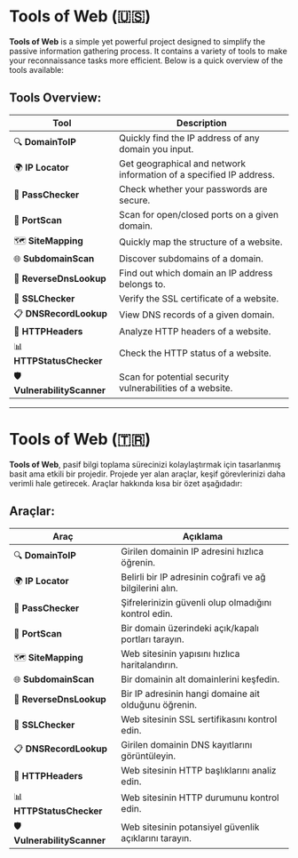 # Tools of Web (🇺🇸)

**Tools of Web** is a simple yet powerful project designed to simplify the passive information gathering process. It contains a variety of tools to make your reconnaissance tasks more efficient. Below is a quick overview of the tools available:

## Tools Overview:

| Tool               | Description |
| ------------------ | ----------- |
| 🔍 **DomainToIP**   | Quickly find the IP address of any domain you input. |
| 🌍 **IP Locator**   | Get geographical and network information of a specified IP address. |
| 🔑 **PassChecker**  | Check whether your passwords are secure. |
| 🚪 **PortScan**     | Scan for open/closed ports on a given domain. |
| 🗺️ **SiteMapping**  | Quickly map the structure of a website. |
| 🌐 **SubdomainScan**| Discover subdomains of a domain. |
| 🔗 **ReverseDnsLookup** | Find out which domain an IP address belongs to. |
| 🔐 **SSLChecker**   | Verify the SSL certificate of a website. |
| 📋 **DNSRecordLookup** | View DNS records of a given domain. |
| 📄 **HTTPHeaders**  | Analyze HTTP headers of a website. |
| 📊 **HTTPStatusChecker** | Check the HTTP status of a website. |
| 🛡️ **VulnerabilityScanner** | Scan for potential security vulnerabilities of a website. |

---

# Tools of Web (🇹🇷)

**Tools of Web**, pasif bilgi toplama sürecinizi kolaylaştırmak için tasarlanmış basit ama etkili bir projedir. Projede yer alan araçlar, keşif görevlerinizi daha verimli hale getirecek. Araçlar hakkında kısa bir özet aşağıdadır:

## Araçlar:

| Araç               | Açıklama |
| ------------------ | -------- |
| 🔍 **DomainToIP**   | Girilen domainin IP adresini hızlıca öğrenin. |
| 🌍 **IP Locator**   | Belirli bir IP adresinin coğrafi ve ağ bilgilerini alın. |
| 🔑 **PassChecker**  | Şifrelerinizin güvenli olup olmadığını kontrol edin. |
| 🚪 **PortScan**     | Bir domain üzerindeki açık/kapalı portları tarayın. |
| 🗺️ **SiteMapping**  | Web sitesinin yapısını hızlıca haritalandırın. |
| 🌐 **SubdomainScan**| Bir domainin alt domainlerini keşfedin. |
| 🔗 **ReverseDnsLookup** | Bir IP adresinin hangi domaine ait olduğunu öğrenin. |
| 🔐 **SSLChecker**   | Web sitesinin SSL sertifikasını kontrol edin. |
| 📋 **DNSRecordLookup** | Girilen domainin DNS kayıtlarını görüntüleyin. |
| 📄 **HTTPHeaders**  | Web sitesinin HTTP başlıklarını analiz edin. |
| 📊 **HTTPStatusChecker** | Web sitesinin HTTP durumunu kontrol edin. |
| 🛡️ **VulnerabilityScanner** | Web sitesinin potansiyel güvenlik açıklarını tarayın. |
